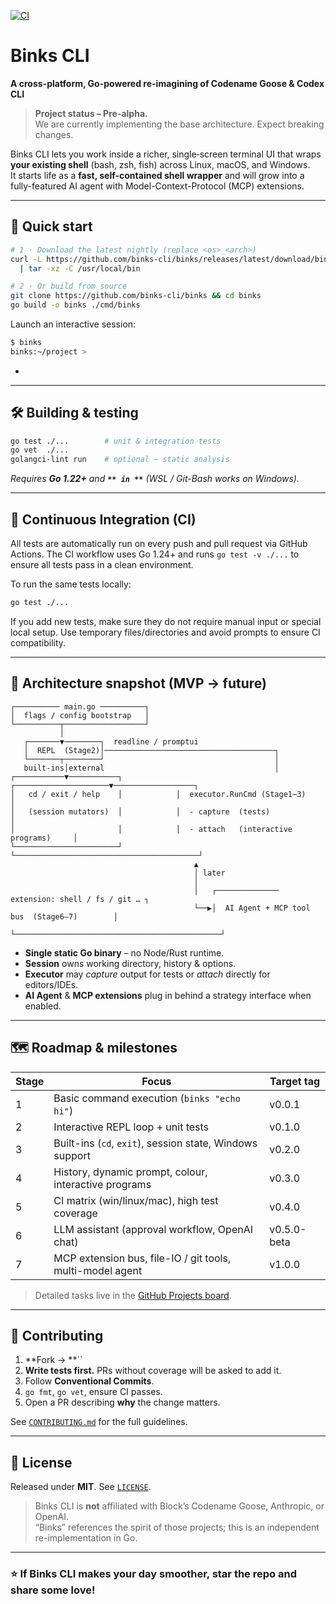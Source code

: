 [![CI](https://github.com/binks-cli/binks/actions/workflows/ci.yml/badge.svg?branch=main)](https://github.com/binks-cli/binks/actions/workflows/ci.yml)

# Binks CLI 

**A cross-platform, Go-powered re-imagining of Codename Goose & Codex CLI**

> **Project status – Pre-alpha.**\
> We are currently implementing the base architecture. Expect breaking changes.

Binks CLI lets you work inside a richer, single‑screen terminal UI that wraps **your existing shell** (bash, zsh, fish) across Linux, macOS, and Windows.\
It starts life as a **fast, self-contained shell wrapper** and will grow into a fully-featured AI agent with Model-Context-Protocol (MCP) extensions.

---

## 🚀 Quick start

```bash
# 1 · Download the latest nightly (replace <os>_<arch>)
curl -L https://github.com/binks-cli/binks/releases/latest/download/binks_<os>_<arch>.tar.gz \
  | tar -xz -C /usr/local/bin

# 2 · Or build from source
git clone https://github.com/binks-cli/binks && cd binks
go build -o binks ./cmd/binks
```

Launch an interactive session:

```bash
$ binks
binks:~/project >
```

-

---

## 🛠 Building & testing

```bash
go test ./...        # unit & integration tests 
go vet  ./...
golangci-lint run    # optional – static analysis
```

*Requires ****Go 1.22+**** and **``** in **``** (WSL / Git-Bash works on Windows).*

---

## 🧪 Continuous Integration (CI)

All tests are automatically run on every push and pull request via GitHub Actions. The CI workflow uses Go 1.24+ and runs `go test -v ./...` to ensure all tests pass in a clean environment.

To run the same tests locally:

```bash
go test ./...
```

If you add new tests, make sure they do not require manual input or special local setup. Use temporary files/directories and avoid prompts to ensure CI compatibility.

---

## 🧩 Architecture snapshot (MVP → future)

```
┌────────── main.go ──────────┐
│  flags / config bootstrap   │
└──────────┬──────────────────┘
           │
   ┌───────▼────────┐  readline / promptui
   │  REPL  (Stage2)│──────────────────────────────────────┐
   └───────┬────────┘                                      │
   built-ins│external                                      │
┌───────────▼───────────┐            ┌─────────────────────▼──────────────────┐
│   cd / exit / help    │            │  executor.RunCmd (Stage1–3)            │
│   (session mutators)  │            │  - capture  (tests)                    │
│                       │            │  - attach   (interactive programs)     │
└───────────────────────┘            └─────────────────────────────────────────┘
                                         ▲
                                         │ later
                                         │
                                         │   ┌────────────── extension: shell / fs / git … ┐
                                         └──▶│  AI Agent + MCP tool bus  (Stage6–7)        │
                                             └──────────────────────────────────────────────┘
```

- **Single static Go binary** – no Node/Rust runtime.
- **Session** owns working directory, history & options.
- **Executor** may *capture* output for tests or *attach* directly for editors/IDEs.
- **AI Agent** & **MCP extensions** plug in behind a strategy interface when enabled.

---

## 🗺 Roadmap & milestones

| Stage | Focus                                                     | Target tag  |
| ----- | --------------------------------------------------------- | ----------- |
| 1     | Basic command execution (`binks "echo hi"`)               | v0.0.1      |
| 2     | Interactive REPL loop + unit tests                        | v0.1.0      |
| 3     | Built-ins (`cd`, `exit`), session state, Windows support  | v0.2.0      |
| 4     | History, dynamic prompt, colour, interactive programs     | v0.3.0      |
| 5     | CI matrix (win/linux/mac), high test coverage             | v0.4.0      |
| 6     | LLM assistant (approval workflow, OpenAI chat)            | v0.5.0-beta |
| 7     | MCP extension bus, file-IO / git tools, multi-model agent | v1.0.0      |

> Detailed tasks live in the [GitHub Projects board](https://github.com/binks-cli/binks/projects).

---

## 🤝 Contributing

1. \*\*Fork → \*\*``
2. **Write tests first.** PRs without coverage will be asked to add it.
3. Follow **Conventional Commits**.
4. `go fmt`, `go vet`, ensure CI passes.
5. Open a PR describing **why** the change matters.

See [`CONTRIBUTING.md`](CONTRIBUTING.md) for the full guidelines.

---

## 📜 License

Released under **MIT**. See [`LICENSE`](LICENSE).

> Binks CLI is **not** affiliated with Block’s Codename Goose, Anthropic, or OpenAI.\
> “Binks” references the spirit of those projects; this is an independent re-implementation in Go.

---

### ⭐ If Binks CLI makes your day smoother, star the repo and share some love!
